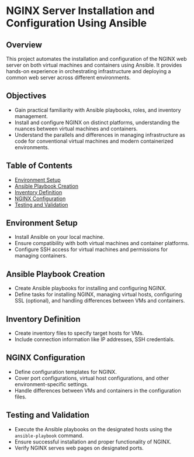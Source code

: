 # NGINX Server Installation and Configuration Using Ansible

## Overview

This project automates the installation and configuration of the NGINX web server on both virtual machines and containers using Ansible. It provides hands-on experience in orchestrating infrastructure and deploying a common web server across different environments.

## Objectives

- Gain practical familiarity with Ansible playbooks, roles, and inventory management.
- Install and configure NGINX on distinct platforms, understanding the nuances between virtual machines and containers.
- Understand the parallels and differences in managing infrastructure as code for conventional virtual machines and modern containerized environments.

## Table of Contents

- [Environment Setup](#environment-setup)
- [Ansible Playbook Creation](#ansible-playbook-creation)
- [Inventory Definition](#inventory-definition)
- [NGINX Configuration](#nginx-configuration)
- [Testing and Validation](#testing-and-validation)

## Environment Setup

- Install Ansible on your local machine.
- Ensure compatibility with both virtual machines and container platforms.
- Configure SSH access for virtual machines and permissions for managing containers.

## Ansible Playbook Creation

- Create Ansible playbooks for installing and configuring NGINX.
- Define tasks for installing NGINX, managing virtual hosts, configuring SSL (optional), and handling differences between VMs and containers.

## Inventory Definition

- Create inventory files to specify target hosts for VMs.
- Include connection information like IP addresses, SSH credentials.

## NGINX Configuration

- Define configuration templates for NGINX.
- Cover port configurations, virtual host configurations, and other environment-specific settings.
- Handle differences between VMs and containers in the configuration files.

## Testing and Validation

- Execute the Ansible playbooks on the designated hosts using the `ansible-playbook` command.
- Ensure successful installation and proper functionality of NGINX.
- Verify NGINX serves web pages on designated ports.
